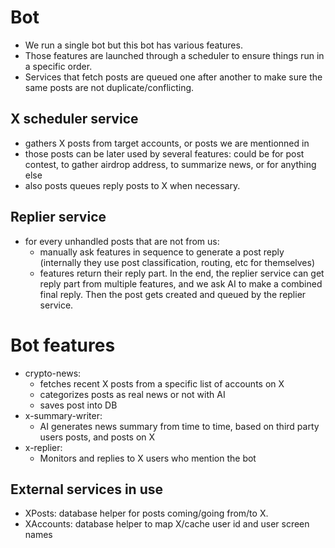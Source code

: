 # Bot

- We run a single bot but this bot has various features.
- Those features are launched through a scheduler to ensure things run in a specific order.
- Services that fetch posts are queued one after another to make sure the same posts are not duplicate/conflicting.

## X scheduler service
- gathers X posts from target accounts, or posts we are mentionned in
- those posts can be later used by several features: could be for post contest, to gather airdrop address, to summarize news, or for anything else
- also posts queues reply posts to X when necessary.

## Replier service
- for every unhandled posts that are not from us:
  - manually ask features in sequence to generate a post reply (internally they use post classification, routing, etc for themselves)
  - features return their reply part. In the end, the replier service can get reply part from multiple features, and we ask AI to make a combined final reply. Then the post gets created and queued by the replier service.

# Bot features

- crypto-news: 
  - fetches recent X posts from a specific list of accounts on X
  - categorizes posts as real news or not with AI
  - saves post into DB
- x-summary-writer:
  - AI generates news summary from time to time, based on third party users posts, and posts on X
- x-replier:
  - Monitors and replies to X users who mention the bot

## External services in use

- XPosts: database helper for posts coming/going from/to X.
- XAccounts: database helper to map X/cache user id and user screen names 